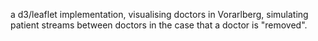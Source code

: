 a d3/leaflet implementation, visualising doctors in Vorarlberg, simulating patient streams between doctors in the case that a doctor is "removed".
